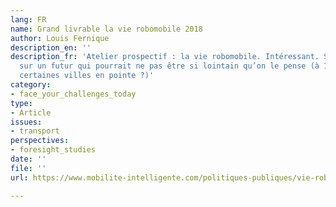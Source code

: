 ```yaml
---
lang: FR
name: Grand livrable la vie robomobile 2018
author: Louis Fernique
description_en: ''
description_fr: 'Atelier prospectif : la vie robomobile. Intéressant. Stimule l’imagination
  sur un futur qui pourrait ne pas être si lointain qu’on le pense (à 10 ans, dans
  certaines villes en pointe ?)'
category:
- face_your_challenges_today
type:
- Article
issues:
- transport
perspectives:
- foresight_studies
date: ''
file: ''
url: https://www.mobilite-intelligente.com/politiques-publiques/vie-robomobile

---
```

